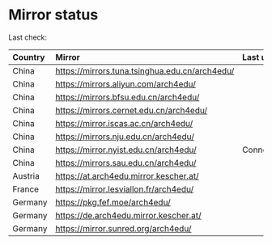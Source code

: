 <script src="./time.js"></script>
# Mirror status
Last check: <script type="text/javascript">localize(1739191409.8345451);</script>

|Country|Mirror|Last update|
|:------|:-----|:----------|
|China|https://mirrors.tuna.tsinghua.edu.cn/arch4edu/|<script type="text/javascript">localize(1739169766);</script>|
|China|https://mirrors.aliyun.com/arch4edu/|<script type="text/javascript">localize(1739126106);</script>|
|China|https://mirrors.bfsu.edu.cn/arch4edu/|<script type="text/javascript">localize(1739169766);</script>|
|China|https://mirrors.cernet.edu.cn/arch4edu/|<script type="text/javascript">localize(1739169766);</script>|
|China|https://mirror.iscas.ac.cn/arch4edu/|<script type="text/javascript">localize(1739126106);</script>|
|China|https://mirrors.nju.edu.cn/arch4edu/|<script type="text/javascript">localize(1739083090);</script>|
|China|https://mirror.nyist.edu.cn/arch4edu/|ConnectionError|
|China|https://mirrors.sau.edu.cn/arch4edu/|<script type="text/javascript">localize(1731653531);</script>|
|Austria|https://at.arch4edu.mirror.kescher.at/|<script type="text/javascript">localize(1739169766);</script>|
|France|https://mirror.lesviallon.fr/arch4edu/|<script type="text/javascript">localize(1739126106);</script>|
|Germany|https://pkg.fef.moe/arch4edu/|<script type="text/javascript">localize(1739169766);</script>|
|Germany|https://de.arch4edu.mirror.kescher.at/|<script type="text/javascript">localize(1739169766);</script>|
|Germany|https://mirror.sunred.org/arch4edu/|<script type="text/javascript">localize(1739169766);</script>|

<script src="./tablefilter/tablefilter.js"></script>
<script src="./table.js"></script>